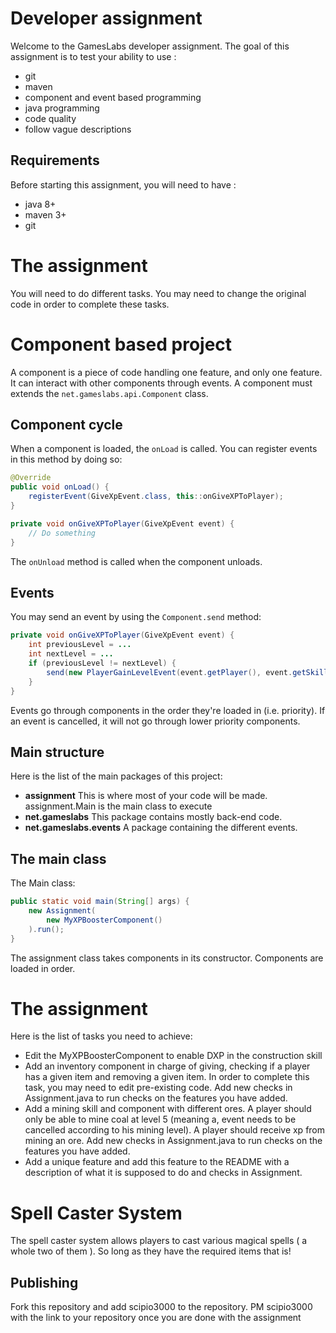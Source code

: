 # Developer assignment
Welcome to the GamesLabs developer assignment. The goal of this assignment is to test your ability to use :
- git
- maven
- component and event based programming
- java programming
- code quality
- follow vague descriptions

## Requirements
Before starting this assignment, you will need to have :
- java 8+
- maven 3+
- git

# The assignment
You will need to do different tasks. You may need to change the original code in order to complete these tasks.


# Component based project
A component is a piece of code handling one feature, and only one feature.
It can interact with other components through events.
A component must extends the `net.gameslabs.api.Component` class.

## Component cycle
When a component is loaded, the `onLoad` is called. You can register events in this method by doing so:
```java
@Override
public void onLoad() {
    registerEvent(GiveXpEvent.class, this::onGiveXPToPlayer);
}

private void onGiveXPToPlayer(GiveXpEvent event) {
    // Do something
}
```
The `onUnload` method is called when the component unloads.

## Events
You may send an event by using the `Component.send` method:
```java
private void onGiveXPToPlayer(GiveXpEvent event) {
    int previousLevel = ...
    int nextLevel = ...
    if (previousLevel != nextLevel) {
        send(new PlayerGainLevelEvent(event.getPlayer(), event.getSkill(), nextLevel));
    }
}
```
Events go through components in the order they're loaded in (i.e. priority). If an event is cancelled, it will not go through lower priority components.

## Main structure
Here is the list of the main packages of this project:
- **assignment** This is where most of your code will be made. assignment.Main is the main class to execute
- **net.gameslabs** This package contains mostly back-end code.
- **net.gameslabs.events**  A package containing the different events.

## The main class
The Main class:
```java
public static void main(String[] args) {
    new Assignment(
        new MyXPBoosterComponent()
    ).run();
}
```
The assignment class takes components in its constructor. Components are loaded in order.

# The assignment
Here is the list of tasks you need to achieve:
- Edit the MyXPBoosterComponent to enable DXP in the construction skill
- Add an inventory component in charge of giving, checking if a player has a given item and removing a given item.
    In order to complete this task, you may need to edit pre-existing code.
    Add new checks in Assignment.java to run checks on the features you have added.
- Add a mining skill and component with different ores. A player should only be able to mine coal at level 5 (meaning a, event needs to be cancelled according to his mining level). A player should receive xp from mining an ore.
    Add new checks in Assignment.java to run checks on the features you have added.
- Add a unique feature and add this feature to the README with a description of what it is supposed to do and checks in Assignment.

# Spell Caster System
The spell caster system allows players to cast various magical spells ( a whole two of them ). So long as they have the required items that is!


## Publishing
Fork this repository and add scipio3000 to the repository. PM scipio3000 with the link to your repository once you are done with the assignment
